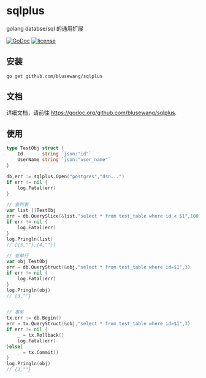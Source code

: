 # sqlplus
golang databse/sql 的通用扩展

[![GoDoc](https://godoc.org/github.com/blusewang/sqlplus?status.svg)](https://godoc.org/github.com/blusewang/sqlplus)
[![license](http://img.shields.io/badge/license-MIT-red.svg?style=flat)](https://github.com/blusewang/sqlplus/blob/master/LICENSE)

## 安装

	go get github.com/blusewang/sqlplus

## 文档
详细文档，请前往 <https://godoc.org/github.com/blusewang/sqlplus>.

## 使用

```go
type TestObj struct {
	Id       string `json:"id"`
	UserName string `json:"user_name"`
}

db,err := sqlplus.Open("postgres","dsn...")
if err != nil {
	log.Fatal(err)
}

// 查列表
var list []TestObj
err = db.QuerySlice(&list,"select * from test_table where id < $1",100)
if err != nil {
	log.Fatal(err)
}
log.Pringln(list)
// [{3,""},{4,""}]

// 查单行
var obj TestObj
err = db.QueryStruct(&obj,"select * from test_table where id=$1",3)
if err != nil {
	log.Fatal(err)
}
log.Pringln(obj)
// {3,""}


// 事务
tx,err := db.Begin()
err = tx.QueryStruct(&obj,"select * from test_table where id=$1",3)
if err != nil {
	_ = tx.Rollback()
	log.Fatal(err)
}else{
	_ = tx.Commit()
}
log.Pringln(obj)
// {3,""}
```